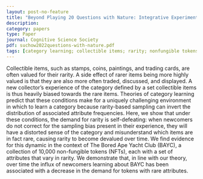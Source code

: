 ```yaml
---
layout: post-no-feature
title: "Beyond Playing 20 Questions with Nature: Integrative Experiment Design in the Social and Behavioral Sciences"
description:
category: papers
type: Paper
journal: Cognitive Science Society
pdf: suchow2022questions-with-nature.pdf
tags: [category learning; collectible items; rarity; nonfungible tokens; cryptocurrency]
---
```


Collectible items, such as stamps, coins, paintings, and trading cards, are often valued for their rarity. A side effect of rarer items being more highly valued is that they are also more
often traded, discussed, and displayed. A new collector’s experience of the category defined by a set collectible items is thus heavily biased towards the rare items. Theories of category learning predict that these conditions make for a uniquely challenging environment in which to learn a category because
rarity-based sampling can invert the distribution of associated attribute frequencies. Here, we show that under these conditions, the demand for rarity is self-defeating: when newcomers do not correct for the sampling bias present in their experience, they will have a distorted sense of the category and misunderstand which items are in fact rare, causing rarity to become devalued over time. We find evidence for this dynamic in the context of The Bored Ape Yacht Club (BAYC), a collection
of 10,000 non-fungible tokens (NFTs), each with a set of attributes that vary in rarity. We demonstrate that, in line with our theory, over time the influx of newcomers learning about BAYC has been associated with a decrease in the demand for tokens with rare attributes.
